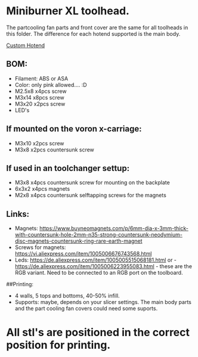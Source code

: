 # Miniburner XL toolhead.

The partcooling fan parts and front cover are the same for all toolheads in this folder. The difference for each hotend supported is the main body.

[Custom Hotend](../For_Volcano_Lenght_Nozzle/Custom_Hotend.md)

## BOM:
- Filament: ABS or ASA
- Color: only pink allowed.... :D
- M2.5x8 x4pcs  screw
- M3x14  x8pcs  screw
- M3x20  x2pcs  screw
- LED's

## If mounted on the voron x-carriage:
- M3x10  x2pcs screw
- M3x8   x2pcs countersunk screw

## If used in an toolchanger settup:
- M3x8   x4pcs countersunk screw for mounting on the backplate
- 6x3x2  x4pcs magnets
- M2x8   x4pcs countersunk selftapping screws for the magnets

## Links:
- Magnets:  https://www.buyneomagnets.com/p/6mm-dia-x-3mm-thick-with-countersunk-hole-2mm-n35-strong-countersunk-neodymium-disc-magnets-countersunk-ring-rare-earth-magnet
- Screws for magnets: https://vi.aliexpress.com/item/1005006676743568.html
- Leds:  https://de.aliexpress.com/item/1005005515068181.html
  or - https://de.aliexpress.com/item/1005006223955083.html - these are the RGB variant. Need to be connected to an RGB port on the toolboard.

##Printing:
- 4 walls, 5 tops and bottoms, 40-50% infill.
- Supports: maybe, depends on your slicer settings. The main body parts and the part cooling fan covers could need some suports.

# All stl's are positioned in the correct position for printing.


